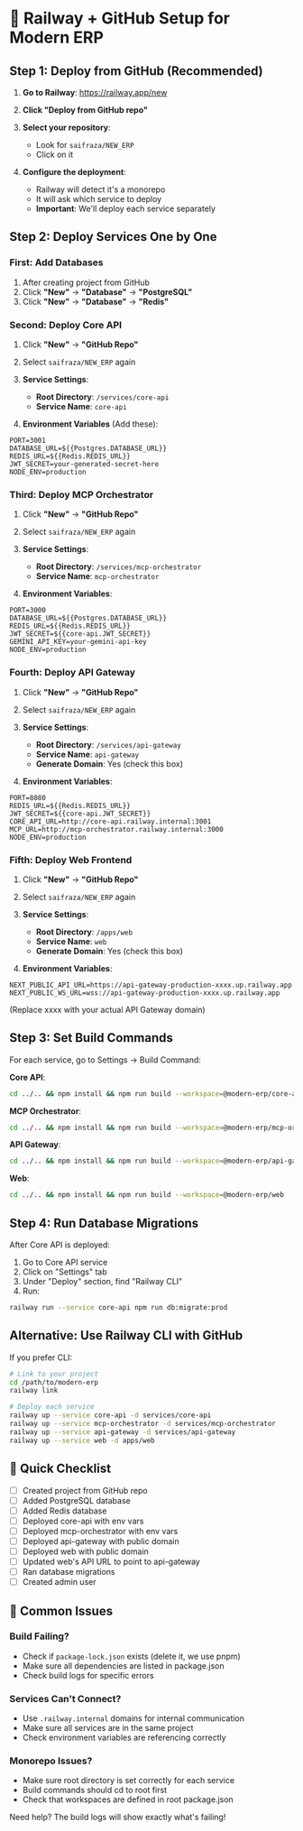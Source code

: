# 🚀 Railway + GitHub Setup for Modern ERP

## Step 1: Deploy from GitHub (Recommended)

1. **Go to Railway**: https://railway.app/new

2. **Click "Deploy from GitHub repo"**

3. **Select your repository**: 
   - Look for `saifraza/NEW_ERP`
   - Click on it

4. **Configure the deployment**:
   - Railway will detect it's a monorepo
   - It will ask which service to deploy
   - **Important**: We'll deploy each service separately

## Step 2: Deploy Services One by One

### First: Add Databases

1. After creating project from GitHub
2. Click **"New"** → **"Database"** → **"PostgreSQL"**
3. Click **"New"** → **"Database"** → **"Redis"**

### Second: Deploy Core API

1. Click **"New"** → **"GitHub Repo"**
2. Select `saifraza/NEW_ERP` again
3. **Service Settings**:
   - **Root Directory**: `/services/core-api`
   - **Service Name**: `core-api`
   
4. **Environment Variables** (Add these):
```env
PORT=3001
DATABASE_URL=${{Postgres.DATABASE_URL}}
REDIS_URL=${{Redis.REDIS_URL}}
JWT_SECRET=your-generated-secret-here
NODE_ENV=production
```

### Third: Deploy MCP Orchestrator

1. Click **"New"** → **"GitHub Repo"**
2. Select `saifraza/NEW_ERP` again
3. **Service Settings**:
   - **Root Directory**: `/services/mcp-orchestrator`
   - **Service Name**: `mcp-orchestrator`

4. **Environment Variables**:
```env
PORT=3000
DATABASE_URL=${{Postgres.DATABASE_URL}}
REDIS_URL=${{Redis.REDIS_URL}}
JWT_SECRET=${{core-api.JWT_SECRET}}
GEMINI_API_KEY=your-gemini-api-key
NODE_ENV=production
```

### Fourth: Deploy API Gateway

1. Click **"New"** → **"GitHub Repo"**
2. Select `saifraza/NEW_ERP` again
3. **Service Settings**:
   - **Root Directory**: `/services/api-gateway`
   - **Service Name**: `api-gateway`
   - **Generate Domain**: Yes (check this box)

4. **Environment Variables**:
```env
PORT=8080
REDIS_URL=${{Redis.REDIS_URL}}
JWT_SECRET=${{core-api.JWT_SECRET}}
CORE_API_URL=http://core-api.railway.internal:3001
MCP_URL=http://mcp-orchestrator.railway.internal:3000
NODE_ENV=production
```

### Fifth: Deploy Web Frontend

1. Click **"New"** → **"GitHub Repo"**
2. Select `saifraza/NEW_ERP` again
3. **Service Settings**:
   - **Root Directory**: `/apps/web`
   - **Service Name**: `web`
   - **Generate Domain**: Yes (check this box)

4. **Environment Variables**:
```env
NEXT_PUBLIC_API_URL=https://api-gateway-production-xxxx.up.railway.app
NEXT_PUBLIC_WS_URL=wss://api-gateway-production-xxxx.up.railway.app
```
(Replace xxxx with your actual API Gateway domain)

## Step 3: Set Build Commands

For each service, go to Settings → Build Command:

**Core API**:
```bash
cd ../.. && npm install && npm run build --workspace=@modern-erp/core-api
```

**MCP Orchestrator**:
```bash
cd ../.. && npm install && npm run build --workspace=@modern-erp/mcp-orchestrator
```

**API Gateway**:
```bash
cd ../.. && npm install && npm run build --workspace=@modern-erp/api-gateway
```

**Web**:
```bash
cd ../.. && npm install && npm run build --workspace=@modern-erp/web
```

## Step 4: Run Database Migrations

After Core API is deployed:

1. Go to Core API service
2. Click on "Settings" tab
3. Under "Deploy" section, find "Railway CLI"
4. Run:
```bash
railway run --service core-api npm run db:migrate:prod
```

## Alternative: Use Railway CLI with GitHub

If you prefer CLI:

```bash
# Link to your project
cd /path/to/modern-erp
railway link

# Deploy each service
railway up --service core-api -d services/core-api
railway up --service mcp-orchestrator -d services/mcp-orchestrator
railway up --service api-gateway -d services/api-gateway
railway up --service web -d apps/web
```

## 🎯 Quick Checklist

- [ ] Created project from GitHub repo
- [ ] Added PostgreSQL database
- [ ] Added Redis database
- [ ] Deployed core-api with env vars
- [ ] Deployed mcp-orchestrator with env vars
- [ ] Deployed api-gateway with public domain
- [ ] Deployed web with public domain
- [ ] Updated web's API URL to point to api-gateway
- [ ] Ran database migrations
- [ ] Created admin user

## 🚨 Common Issues

### Build Failing?
- Check if `package-lock.json` exists (delete it, we use pnpm)
- Make sure all dependencies are listed in package.json
- Check build logs for specific errors

### Services Can't Connect?
- Use `.railway.internal` domains for internal communication
- Make sure all services are in the same project
- Check environment variables are referencing correctly

### Monorepo Issues?
- Make sure root directory is set correctly for each service
- Build commands should cd to root first
- Check that workspaces are defined in root package.json

Need help? The build logs will show exactly what's failing!